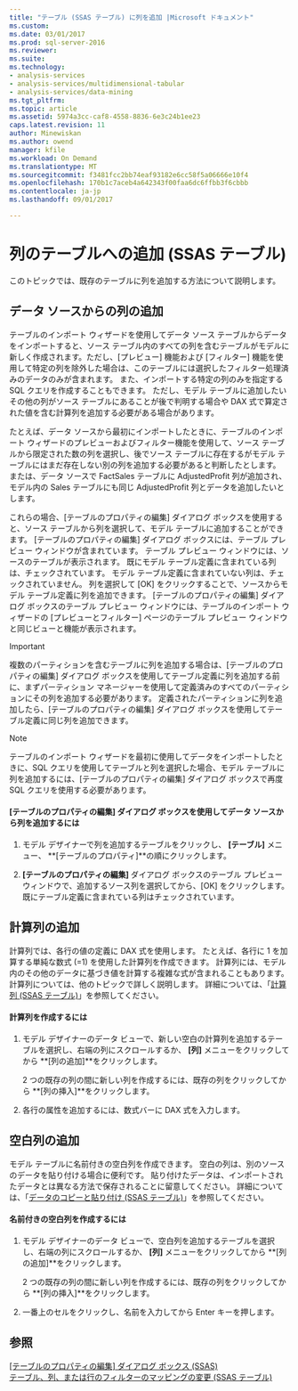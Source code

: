 ```yaml
---
title: "テーブル (SSAS テーブル) に列を追加 |Microsoft ドキュメント"
ms.custom: 
ms.date: 03/01/2017
ms.prod: sql-server-2016
ms.reviewer: 
ms.suite: 
ms.technology:
- analysis-services
- analysis-services/multidimensional-tabular
- analysis-services/data-mining
ms.tgt_pltfrm: 
ms.topic: article
ms.assetid: 5974a3cc-caf8-4558-8836-6e3c24b1ee23
caps.latest.revision: 11
author: Minewiskan
ms.author: owend
manager: kfile
ms.workload: On Demand
ms.translationtype: MT
ms.sourcegitcommit: f3481fcc2bb74eaf93182e6cc58f5a06666e10f4
ms.openlocfilehash: 170b1c7aceb4a642343f00faa6dc6ffbb3f6cbbb
ms.contentlocale: ja-jp
ms.lasthandoff: 09/01/2017

---
```

# <a name="add-columns-to-a-table-ssas-tabular"></a>列のテーブルへの追加 (SSAS テーブル)
  このトピックでは、既存のテーブルに列を追加する方法について説明します。  
  
## <a name="add-columns-from-the-data-source"></a>データ ソースからの列の追加  
 テーブルのインポート ウィザードを使用してデータ ソース テーブルからデータをインポートすると、ソース テーブル内のすべての列を含むテーブルがモデルに新しく作成されます。ただし、[プレビュー] 機能および [フィルター] 機能を使用して特定の列を除外した場合は、このテーブルには選択したフィルター処理済みのデータのみが含まれます。 また、インポートする特定の列のみを指定する SQL クエリを作成することもできます。 ただし、モデル テーブルに追加したいその他の列がソース テーブルにあることが後で判明する場合や DAX 式で算定された値を含む計算列を追加する必要がある場合があります。  
  
 たとえば、データ ソースから最初にインポートしたときに、テーブルのインポート ウィザードのプレビューおよびフィルター機能を使用して、ソース テーブルから限定された数の列を選択し、後でソース テーブルに存在するがモデル テーブルにはまだ存在しない別の列を追加する必要があると判断したとします。 または、データ ソースで FactSales テーブルに AdjustedProfit  列が追加され、モデル内の Sales テーブルにも同じ AdjustedProfit 列とデータを追加したいとします。  
  
 これらの場合、[テーブルのプロパティの編集] ダイアログ ボックスを使用すると、ソース テーブルから列を選択して、モデル テーブルに追加することができます。 [テーブルのプロパティの編集] ダイアログ ボックスには、テーブル プレビュー ウィンドウが含まれています。 テーブル プレビュー ウィンドウには、ソースのテーブルが表示されます。 既にモデル テーブル定義に含まれている列は、チェックされています。 モデル テーブル定義に含まれていない列は、チェックされていません。 列を選択して [OK] をクリックすることで、ソースからモデル テーブル定義に列を追加できます。 [テーブルのプロパティの編集] ダイアログ ボックスのテーブル プレビュー ウィンドウには、テーブルのインポート ウィザードの [プレビューとフィルター] ページのテーブル プレビュー ウィンドウと同じビューと機能が表示されます。  
  
> [!IMPORTANT]  
>  複数のパーティションを含むテーブルに列を追加する場合は、[テーブルのプロパティの編集] ダイアログ ボックスを使用してテーブル定義に列を追加する前に、まずパーティション マネージャーを使用して定義済みのすべてのパーティションにその列を追加する必要があります。 定義されたパーティションに列を追加したら、[テーブルのプロパティの編集] ダイアログ ボックスを使用してテーブル定義に同じ列を追加できます。  
  
> [!NOTE]  
>  テーブルのインポート ウィザードを最初に使用してデータをインポートしたときに、SQL クエリを使用してテーブルと列を選択した場合、モデル テーブルに列を追加するには、[テーブルのプロパティの編集] ダイアログ ボックスで再度 SQL クエリを使用する必要があります。  
  
#### <a name="to-add-a-column-from-the-data-source-by-using-the-edit-table-properties-dialog-box"></a>[テーブルのプロパティの編集] ダイアログ ボックスを使用してデータ ソースから列を追加するには  
  
1.  モデル デザイナーで列を追加するテーブルをクリックし、 **[テーブル]** メニュー、  **[テーブルのプロパティ]**の順にクリックします。  
  
2.  **[テーブルのプロパティの編集]** ダイアログ ボックスのテーブル プレビュー ウィンドウで、追加するソース列を選択してから、[OK] をクリックします。 既にテーブル定義に含まれている列はチェックされています。  
  
## <a name="add-a-calculated-column"></a>計算列の追加  
 計算列では、各行の値の定義に DAX 式を使用します。 たとえば、各行に 1 を加算する単純な数式 (=1) を使用した計算列を作成できます。 計算列には、モデル内のその他のデータに基づき値を計算する複雑な式が含まれることもあります。 計算列については、他のトピックで詳しく説明します。 詳細については、「[計算列 (SSAS テーブル)](../../analysis-services/tabular-models/ssas-calculated-columns.md)」を参照してください。  
  
#### <a name="to-create-a-calculated-column"></a>計算列を作成するには  
  
1.  モデル デザイナーのデータ ビューで、新しい空白の計算列を追加するテーブルを選択し、右端の列にスクロールするか、 **[列]** メニューをクリックしてから **[列の追加]**をクリックします。  
  
     2 つの既存の列の間に新しい列を作成するには、既存の列をクリックしてから **[列の挿入]**をクリックします。  
  
2.  各行の属性を追加するには、数式バーに DAX 式を入力します。  
  
## <a name="add-a-blank-column"></a>空白列の追加  
 モデル テーブルに名前付きの空白列を作成できます。 空白の列は、別のソースのデータを貼り付ける場合に便利です。 貼り付けたデータは、インポートされたデータとは異なる方法で保存されることに留意してください。 詳細については、「[データのコピーと貼り付け (SSAS テーブル)](../../analysis-services/tabular-models/ssas-import-data-copy-and-paste-data.md)」を参照してください。  
  
#### <a name="to-create-a-named-blank-column"></a>名前付きの空白列を作成するには  
  
1.  モデル デザイナーのデータ ビューで、空白列を追加するテーブルを選択し、右端の列にスクロールするか、 **[列]** メニューをクリックしてから **[列の追加]**をクリックします。  
  
     2 つの既存の列の間に新しい列を作成するには、既存の列をクリックしてから **[列の挿入]**をクリックします。  
  
2.  一番上のセルをクリックし、名前を入力してから Enter キーを押します。  
  
## <a name="see-also"></a>参照  
 [[テーブルのプロパティの編集] ダイアログ ボックス (SSAS)](http://msdn.microsoft.com/library/8d913e83-7246-44cc-8fc7-31729023c0d8)   
 [テーブル、列、または行のフィルターのマッピングの変更 &#40;SSAS テーブル&#41;](../../analysis-services/tabular-models/change-table-column-or-row-filter-mappings-ssas-tabular.md)  
  
  

